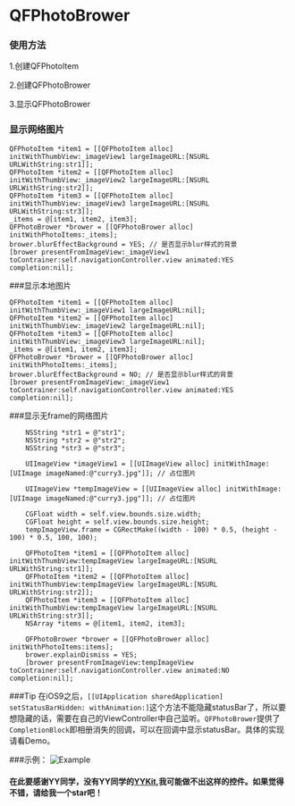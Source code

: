 # QFPhotoBrower
### 使用方法
1.创建QFPhotoItem

2.创建QFPhotoBrower

3.显示QFPhotoBrower

### 显示网络图片
 ```
 QFPhotoItem *item1 = [[QFPhotoItem alloc] initWithThumbView:_imageView1 largeImageURL:[NSURL URLWithString:str1]];
 QFPhotoItem *item2 = [[QFPhotoItem alloc] initWithThumbView:_imageView2 largeImageURL:[NSURL URLWithString:str2]];
 QFPhotoItem *item3 = [[QFPhotoItem alloc] initWithThumbView:_imageView3 largeImageURL:[NSURL URLWithString:str3]];
 _items = @[item1, item2, item3];
 QFPhotoBrower *brower = [[QFPhotoBrower alloc] initWithPhotoItems:_items];
 brower.blurEffectBackground = YES; // 是否显示blur样式的背景
 [brower presentFromImageView:_imageView1 toContrainer:self.navigationController.view animated:YES completion:nil];
 ```
 
 
###显示本地图片
  ```
 QFPhotoItem *item1 = [[QFPhotoItem alloc] initWithThumbView:_imageView1 largeImageURL:nil];
 QFPhotoItem *item2 = [[QFPhotoItem alloc] initWithThumbView:_imageView2 largeImageURL:nil];
 QFPhotoItem *item3 = [[QFPhotoItem alloc] initWithThumbView:_imageView3 largeImageURL:nil];
 _items = @[item1, item2, item3];
 QFPhotoBrower *brower = [[QFPhotoBrower alloc] initWithPhotoItems:_items];
 brower.blurEffectBackground = NO; // 是否显示blur样式的背景
 [brower presentFromImageView:_imageView1 toContrainer:self.navigationController.view animated:YES completion:nil];
 ```
 
###显示无frame的网络图片
```
    NSString *str1 = @"str1";
    NSString *str2 = @"str2";
    NSString *str3 = @"str3";
    
    UIImageView *imageView1 = [[UIImageView alloc] initWithImage:[UIImage imageNamed:@"curry3.jpg"]]; // 占位图片
    
    UIImageView *tempImageView = [[UIImageView alloc] initWithImage:[UIImage imageNamed:@"curry3.jpg"]]; // 占位图片
    
    CGFloat width = self.view.bounds.size.width;
    CGFloat height = self.view.bounds.size.height;
    tempImageView.frame = CGRectMake((width - 100) * 0.5, (height - 100) * 0.5, 100, 100);
    
    QFPhotoItem *item1 = [[QFPhotoItem alloc] initWithThumbView:tempImageView largeImageURL:[NSURL URLWithString:str1]];
    QFPhotoItem *item2 = [[QFPhotoItem alloc] initWithThumbView:tempImageView largeImageURL:[NSURL URLWithString:str2]];
    QFPhotoItem *item3 = [[QFPhotoItem alloc] initWithThumbView:tempImageView largeImageURL:[NSURL URLWithString:str3]];
    NSArray *items = @[item1, item2, item3];
    
    QFPhotoBrower *brower = [[QFPhotoBrower alloc] initWithPhotoItems:items];
    brower.explainDismiss = YES;
    [brower presentFromImageView:tempImageView toContrainer:self.navigationController.view animated:NO completion:nil];
```

###Tip
在iOS9之后，`[[UIApplication sharedApplication] setStatusBarHidden: withAnimation:]`这个方法不能隐藏statusBar了，所以要想隐藏的话，需要在自己的ViewController中自己监听。`QFPhotoBrower`提供了`CompletionBlock`即相册消失的回调，可以在回调中显示statusBar。具体的实现请看Demo。

###示例：
![Example](./example.gif)

#### 在此要感谢YY同学，没有YY同学的[YYKit](https://github.com/ibireme/YYKit),我可能做不出这样的控件。如果觉得不错，请给我一个star吧！
